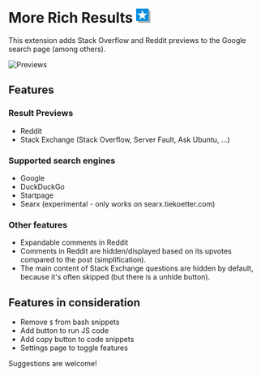 # More Rich Results <img src="src/assets/images/icon_64.png" width="28">

This extension adds Stack Overflow and Reddit previews to the Google search page (among others).

![Previews](https://i.imgur.com/GYQ94LM.png)

## Features

### Result Previews
 - Reddit
 - Stack Exchange (Stack Overflow, Server Fault, Ask Ubuntu, ...)

### Supported search engines
 - Google
 - DuckDuckGo
 - Startpage
 - Searx (experimental - only works on searx.tiekoetter.com)
 
### Other features
 - Expandable comments in Reddit
 - Comments in Reddit are hidden/displayed based on its upvotes compared to the post (simplification).
 - The main content of Stack Exchange questions are hidden by default, because it's often skipped (but there is a unhide button).

## Features in consideration
 - Remove `$` from bash snippets
 - Add button to run JS code
 - Add copy button to code snippets
 - Settings page to toggle features
 
 Suggestions are welcome!
